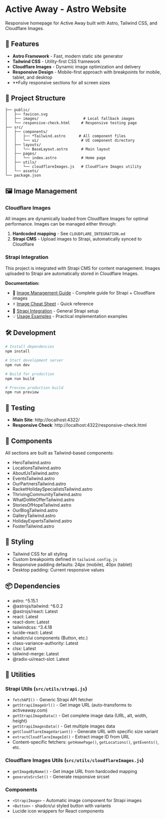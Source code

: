 # Active Away - Astro Website

Responsive homepage for Active Away built with Astro, Tailwind CSS, and Cloudflare Images.

## 🚀 Features

- **Astro Framework** - Fast, modern static site generator
- **Tailwind CSS** - Utility-first CSS framework
- **Cloudflare Images** - Dynamic image optimization and delivery
- **Responsive Design** - Mobile-first approach with breakpoints for mobile, tablet, and desktop
- **Fully responsive sections for all screen sizes

## 📁 Project Structure

```
├── public/
│   ├── favicon.svg
│   ├── images/                    # Local fallback images
│   └── responsive-check.html     # Responsive testing page
├── src/
│   ├── components/
│   │   ├── *Tailwind.astro      # All component files
│   │   └── ui/                   # UI component directory
│   ├── layouts/
│   │   └── BaseLayout.astro      # Main layout
│   ├── pages/
│   │   └── index.astro           # Home page
│   ├── utils/
│   │   └── cloudflareImages.js   # Cloudflare Images utility
│   └── assets/
└── package.json
```

## 🖼️ Image Management

### Cloudflare Images
All images are dynamically loaded from Cloudflare Images for optimal performance. Images can be managed either through:

1. **Hardcoded mapping** - See `CLOUDFLARE_INTEGRATION.md`
2. **Strapi CMS** - Upload images to Strapi, automatically synced to Cloudflare

### Strapi Integration
This project is integrated with Strapi CMS for content management. Images uploaded to Strapi are automatically stored in Cloudflare Images.

**Documentation:**
- 📖 [Image Management Guide](./STRAPI_IMAGE_GUIDE.md) - Complete guide for Strapi + Cloudflare images
- ⚡ [Image Cheat Sheet](./STRAPI_IMAGE_CHEATSHEET.md) - Quick reference
- 🔧 [Strapi Integration](./STRAPI_INTEGRATION.md) - General Strapi setup
- 💡 [Usage Examples](./EXAMPLE_STRAPI_USAGE.md) - Practical implementation examples

## 🛠️ Development

```bash
# Install dependencies
npm install

# Start development server
npm run dev

# Build for production
npm run build

# Preview production build
npm run preview
```

## 📱 Testing

- **Main Site**: http://localhost:4322/
- **Responsive Check**: http://localhost:4322/responsive-check.html

## 📝 Components

All sections are built as Tailwind-based components:
- HeroTailwind.astro
- LocationsTailwind.astro
- AboutUsTailwind.astro
- EventsTailwind.astro
- OurPartnersTailwind.astro
- RacketHolidaySpecialistsTailwind.astro
- ThrivingCommunityTailwind.astro
- WhatDoWeOfferTailwind.astro
- StoriesOfHopeTailwind.astro
- OurBlogTailwind.astro
- GalleryTailwind.astro
- HolidayExpertsTailwind.astro
- FooterTailwind.astro

## 🎨 Styling

- Tailwind CSS for all styling
- Custom breakpoints defined in `tailwind.config.js`
- Responsive padding defaults: 24px (mobile), 40px (tablet)
- Desktop padding: Current responsive values

## 📦 Dependencies

- astro: ^5.15.1
- @astrojs/tailwind: ^6.0.2
- @astrojs/react: Latest
- react: Latest
- react-dom: Latest
- tailwindcss: ^3.4.18
- lucide-react: Latest
- shadcn/ui components (Button, etc.)
- class-variance-authority: Latest
- clsx: Latest
- tailwind-merge: Latest
- @radix-ui/react-slot: Latest

## 🔧 Utilities

### Strapi Utils (`src/utils/strapi.js`)
- `fetchAPI()` - Generic Strapi API fetcher
- `getStrapiImageUrl()` - Get image URL (auto-transforms to activeaway.com)
- `getStrapiImageData()` - Get complete image data (URL, alt, width, height)
- `getStrapiImagesData()` - Get multiple images data
- `getCloudflareImageVariant()` - Generate URL with specific size variant
- `extractCloudflareImageId()` - Extract image ID from URL
- Content-specific fetchers: `getHomePage()`, `getLocations()`, `getEvents()`, etc.

### Cloudflare Images Utils (`src/utils/cloudflareImages.js`)
- `getImageByName()` - Get image URL from hardcoded mapping
- `generateSrcSet()` - Generate responsive srcset

### Components
- `<StrapiImage>` - Automatic image component for Strapi images
- `<Button>` - shadcn/ui styled button with variants
- Lucide icon wrappers for React components


